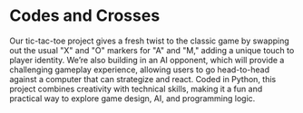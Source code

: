 # Codes and Crosses

Our tic-tac-toe project gives a fresh twist to the classic game by swapping out the usual "X" and "O" markers for "A" and "M," adding a unique touch to player identity. We’re also building in an AI opponent, which will provide a challenging gameplay experience, allowing users to go head-to-head against a computer that can strategize and react. Coded in Python, this project combines creativity with technical skills, making it a fun and practical way to explore game design, AI, and programming logic.
